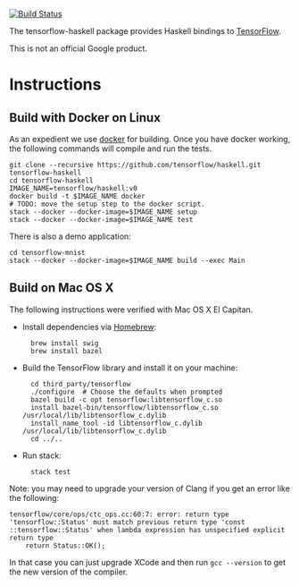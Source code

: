 [![Build Status](https://ci.tensorflow.org/buildStatus/icon?job=tensorflow-haskell-master)](https://ci.tensorflow.org/job/tensorflow-haskell-master)

The tensorflow-haskell package provides Haskell bindings to
[TensorFlow](https://www.tensorflow.org/).

This is not an official Google product.

# Instructions

## Build with Docker on Linux

As an expedient we use [docker](https://www.docker.com/) for building. Once you have docker
working, the following commands will compile and run the tests.

    git clone --recursive https://github.com/tensorflow/haskell.git tensorflow-haskell
    cd tensorflow-haskell
    IMAGE_NAME=tensorflow/haskell:v0
    docker build -t $IMAGE_NAME docker
    # TODO: move the setup step to the docker script.
    stack --docker --docker-image=$IMAGE_NAME setup
    stack --docker --docker-image=$IMAGE_NAME test

There is also a demo application:

    cd tensorflow-mnist
    stack --docker --docker-image=$IMAGE_NAME build --exec Main

## Build on Mac OS X

The following instructions were verified with Mac OS X El Capitan.

- Install dependencies via [Homebrew](http://brew.sh):

        brew install swig
        brew install bazel

- Build the TensorFlow library and install it on your machine:

        cd third_party/tensorflow
        ./configure  # Choose the defaults when prompted
        bazel build -c opt tensorflow:libtensorflow_c.so
        install bazel-bin/tensorflow/libtensorflow_c.so /usr/local/lib/libtensorflow_c.dylib
        install_name_tool -id libtensorflow_c.dylib /usr/local/lib/libtensorflow_c.dylib
        cd ../..

- Run stack:

        stack test

Note: you may need to upgrade your version of Clang if you get an error like the following:

    tensorflow/core/ops/ctc_ops.cc:60:7: error: return type 'tensorflow::Status' must match previous return type 'const ::tensorflow::Status' when lambda expression has unspecified explicit return type
        return Status::OK();

In that case you can just upgrade XCode and then run `gcc --version` to get the new version of the compiler.
